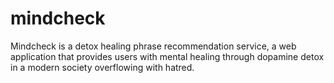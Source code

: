 # mindcheck
Mindcheck is a detox healing phrase recommendation service, a web application that provides users with mental healing through dopamine detox in a modern society overflowing with hatred.
